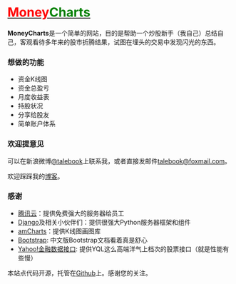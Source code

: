 <style>
	.logo { cursor: pointer; }
    .logo .money { color: red; }
    .logo .charts { color: green; }
    .logo:hover { text-decoration: none; }
    .logo:hover .money { color: green; }
    .logo:hover .charts { color: red; }
</style>
<h1><a class="brand logo" href="/"><span class="money">Money</span><span class="charts">Charts</span></a></h1>

**MoneyCharts**是一个简单的网站，目的是帮助一个炒股新手（我自己）总结自己，客观看待多年来的股市折腾结果，试图在埋头的交易中发现闪光的东西。

### 想做的功能

 - 资金K线图
 - 资金总盈亏
 - 月度收益表
 - 持股状况
 - 分享给股友
 - 简单账户体系

### 欢迎提意见

可以在新浪微博[@talebook](http://weibo.com/talebook)上联系我，或者直接发邮件[talebook@foxmail.com](mailto:talebook@foxmail.com)。

欢迎踩踩我的[博客](http://talebook.org/)。

### 感谢
 - [腾讯云](http://www.qcloud.com)：提供免费强大的服务器给员工
 - [Django](http://www.djangoproject.com/)及相关小伙伴们：提供很强大Python服务器框架和组件
 - [amCharts](http://www.amcharts.com/)：提供K线图画图库
 - [Bootstrap](http://v2.bootcss.com/): 中文版Bootstrap文档看着真是舒心
 - [Yahoo!金融数据接口](http://developer.yahoo.com/yql/console/): 提供YQL这么高端洋气上档次的股票接口（就是性能有些慢）
 
本站点代码开源，托管在[Github](https://github.com/talebook/moneycharts)上。感谢您的关注。

